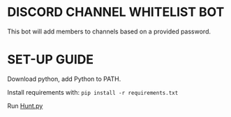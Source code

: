 # DISCORD CHANNEL WHITELIST BOT

This bot will add members to channels based on a provided password.

# SET-UP GUIDE

Download python, add Python to PATH.

Install requirements with: `pip install -r requirements.txt`

Run [Hunt.py](Hunt.py)
